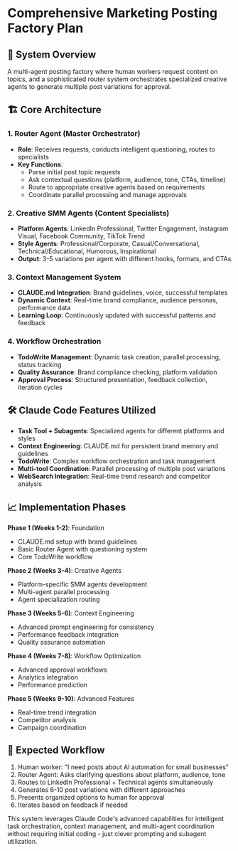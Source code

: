 # Comprehensive Marketing Posting Factory Plan

## 🎯 System Overview
A multi-agent posting factory where human workers request content on topics, and a sophisticated router system orchestrates specialized creative agents to generate multiple post variations for approval.

## 🏗️ Core Architecture

### 1. **Router Agent** (Master Orchestrator)
- **Role**: Receives requests, conducts intelligent questioning, routes to specialists
- **Key Functions**:
  - Parse initial post topic requests
  - Ask contextual questions (platform, audience, tone, CTAs, timeline)
  - Route to appropriate creative agents based on requirements
  - Coordinate parallel processing and manage approvals

### 2. **Creative SMM Agents** (Content Specialists)
- **Platform Agents**: LinkedIn Professional, Twitter Engagement, Instagram Visual, Facebook Community, TikTok Trend
- **Style Agents**: Professional/Corporate, Casual/Conversational, Technical/Educational, Humorous, Inspirational
- **Output**: 3-5 variations per agent with different hooks, formats, and CTAs

### 3. **Context Management System**
- **CLAUDE.md Integration**: Brand guidelines, voice, successful templates
- **Dynamic Context**: Real-time brand compliance, audience personas, performance data
- **Learning Loop**: Continuously updated with successful patterns and feedback

### 4. **Workflow Orchestration**
- **TodoWrite Management**: Dynamic task creation, parallel processing, status tracking
- **Quality Assurance**: Brand compliance checking, platform validation
- **Approval Process**: Structured presentation, feedback collection, iteration cycles

## 🛠️ Claude Code Features Utilized

- **Task Tool + Subagents**: Specialized agents for different platforms and styles
- **Context Engineering**: CLAUDE.md for persistent brand memory and guidelines
- **TodoWrite**: Complex workflow orchestration and task management
- **Multi-tool Coordination**: Parallel processing of multiple post variations
- **WebSearch Integration**: Real-time trend research and competitor analysis

## 📈 Implementation Phases

**Phase 1 (Weeks 1-2)**: Foundation
- CLAUDE.md setup with brand guidelines
- Basic Router Agent with questioning system
- Core TodoWrite workflow

**Phase 2 (Weeks 3-4)**: Creative Agents
- Platform-specific SMM agents development
- Multi-agent parallel processing
- Agent specialization routing

**Phase 3 (Weeks 5-6)**: Context Engineering
- Advanced prompt engineering for consistency
- Performance feedback integration
- Quality assurance automation

**Phase 4 (Weeks 7-8)**: Workflow Optimization
- Advanced approval workflows
- Analytics integration
- Performance prediction

**Phase 5 (Weeks 9-10)**: Advanced Features
- Real-time trend integration
- Competitor analysis
- Campaign coordination

## 🎯 Expected Workflow
1. Human worker: "I need posts about AI automation for small businesses"
2. Router Agent: Asks clarifying questions about platform, audience, tone
3. Routes to LinkedIn Professional + Technical agents simultaneously
4. Generates 6-10 post variations with different approaches
5. Presents organized options to human for approval
6. Iterates based on feedback if needed

This system leverages Claude Code's advanced capabilities for intelligent task orchestration, context management, and multi-agent coordination without requiring initial coding - just clever prompting and subagent utilization.